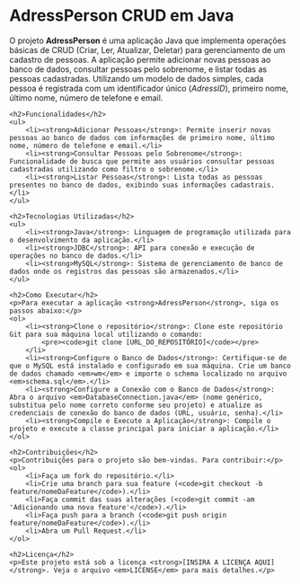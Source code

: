 <!DOCTYPE html>
<html lang="en">
<head>
    <meta charset="UTF-8">
    <meta name="viewport" content="width=device-width, initial-scale=1.0">
    <title>AdressPerson CRUD em Java</title>
</head>
<body>
    <h1>AdressPerson CRUD em Java</h1>
    <p>O projeto <strong>AdressPerson</strong> é uma aplicação Java que implementa operações básicas de CRUD (Criar, Ler, Atualizar, Deletar) para gerenciamento de um cadastro de pessoas. A aplicação permite adicionar novas pessoas ao banco de dados, consultar pessoas pelo sobrenome, e listar todas as pessoas cadastradas. Utilizando um modelo de dados simples, cada pessoa é registrada com um identificador único (<em>AdressID</em>), primeiro nome, último nome, número de telefone e email.</p>

    <h2>Funcionalidades</h2>
    <ul>
        <li><strong>Adicionar Pessoas</strong>: Permite inserir novas pessoas ao banco de dados com informações de primeiro nome, último nome, número de telefone e email.</li>
        <li><strong>Consultar Pessoas pelo Sobrenome</strong>: Funcionalidade de busca que permite aos usuários consultar pessoas cadastradas utilizando como filtro o sobrenome.</li>
        <li><strong>Listar Pessoas</strong>: Lista todas as pessoas presentes no banco de dados, exibindo suas informações cadastrais.</li>
    </ul>

    <h2>Tecnologias Utilizadas</h2>
    <ul>
        <li><strong>Java</strong>: Linguagem de programação utilizada para o desenvolvimento da aplicação.</li>
        <li><strong>JDBC</strong>: API para conexão e execução de operações no banco de dados.</li>
        <li><strong>MySQL</strong>: Sistema de gerenciamento de banco de dados onde os registros das pessoas são armazenados.</li>
    </ul>

    <h2>Como Executar</h2>
    <p>Para executar a aplicação <strong>AdressPerson</strong>, siga os passos abaixo:</p>
    <ol>
        <li><strong>Clone o repositório</strong>: Clone este repositório Git para sua máquina local utilizando o comando:
            <pre><code>git clone [URL_DO_REPOSITÓRIO]</code></pre>
        </li>
        <li><strong>Configure o Banco de Dados</strong>: Certifique-se de que o MySQL está instalado e configurado em sua máquina. Crie um banco de dados chamado <em>wm</em> e importe o schema localizado no arquivo <em>schema.sql</em>.</li>
        <li><strong>Configure a Conexão com o Banco de Dados</strong>: Abra o arquivo <em>DatabaseConnection.java</em> (nome genérico, substitua pelo nome correto conforme seu projeto) e atualize as credenciais de conexão do banco de dados (URL, usuário, senha).</li>
        <li><strong>Compile e Execute a Aplicação</strong>: Compile o projeto e execute a classe principal para iniciar a aplicação.</li>
    </ol>

    <h2>Contribuições</h2>
    <p>Contribuições para o projeto são bem-vindas. Para contribuir:</p>
    <ol>
        <li>Faça um fork do repositório.</li>
        <li>Crie uma branch para sua feature (<code>git checkout -b feature/nomeDaFeature</code>).</li>
        <li>Faça commit das suas alterações (<code>git commit -am 'Adicionando uma nova feature'</code>).</li>
        <li>Faça push para a branch (<code>git push origin feature/nomeDaFeature</code>).</li>
        <li>Abra um Pull Request.</li>
    </ol>

    <h2>Licença</h2>
    <p>Este projeto está sob a licença <strong>[INSIRA A LICENÇA AQUI]</strong>. Veja o arquivo <em>LICENSE</em> para mais detalhes.</p>
</body>
</html>
